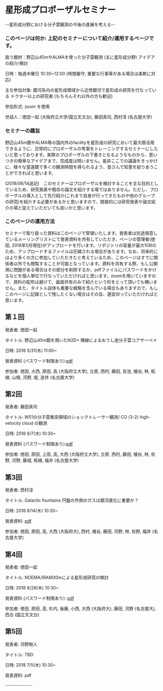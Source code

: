 # 星形成プロポーザルセミナー
--星形成分野における分子雲観測の今後の進展を考える--

### このページは何か: 上記のセミナーについて紹介/運用するページです。

扱う題材：野辺山45mやALMAを使った分子雲観測 (主に星形成分野) アイデアの紹介/検討

日時：毎週木曜日 10:30~12:00 (時間厳守, 重要な行事等がある場合は柔軟に対応)

主な参加対象: 銀河系内の星形成領域から近傍銀河で星形成の研究を行なっている ドクター以上の研究者 (もちろんそれ以外の方も歓迎)

参加形式: zoom を使用

世話人：徳田一起 (大阪府立大学/国立天文台), 藤田真司, 西村淳 (名古屋大学)


### セミナーの趣旨

野辺山45m鏡やALMA等の国内外のfacilityを星形成の研究において最大限活用できるように、日常的にプロポーザルの考案をトレーニングするセミナーにしたいと思っております。実際のプロポーザルの下書きとなるようなものから、思いつきの簡単なアイデアまで、完成度は問いません。是非ここでの議論をきっかけに、様々な望遠鏡で多くの観測時間を得られるよう、皆さんで知恵を絞りあうことができればと思います。

(2018/06/14追記)　このセミナーはプロポーザルを検討することを主な目的としているため、研究発表や既存の論文を紹介する場ではありません。ただし、プロポーザルの導入として先行紹介(これまで自身が行ってきたものや他のグループの研究)を紹介する必要があるかと思いますので、間接的には研究発表や論文紹介の場と捉えていただいても良いかと思います。

### このページの運用方法

セミナーで取り扱った資料はこのページで管理いたします。発表者は別途用意しているメーリングリストにて発表資料を共有していただき、ページの管理者(徳田, 2018年5月現在)がアップロードを行います。リポジトリの容量が最大1GBのため、アップロードするファイルは圧縮される場合があります。なお、将来的にはより多くの方に参加していただきたと考えているため、このページはすでに関係者以外でも閲覧することが可能となっています。資料を共有する際、もし公開用に問題がある場合はその部分を削除するか、pdfファイルにパスワードをかけるなどを個人単位で行なっていただければと思います。zoomを用いていますので、資料の配布は避けて、画面共有のみで紹介という形をとって頂いても構いません。また、タイトル自体も重要な戦略を含んでいる場合もありますので、もしこのページに記録として残したくない場合はその旨、適宜仰っていただければと思います。


## 第１回

発表者: 徳田一起

タイトル: 野辺山45m鏡を用いたN2D+ 輝線によるおうし座分子雲コアサーベイ

日時: 2018 5/31(木) 11:00~

発表資料 (パスワード制限あり):[pdf](data/Tokuda_proposal_semi_20180531_Densecore_Taurus_01_red_pass.pdf) 

参加者: 徳田, 大西, 原田, 高 (大阪府立大学), 立原, 西村, 藤田, 吉池, 榎谷, 林, 柘植, 山根, 河野, 堤, 逆井 (名古屋大学)



## 第2回

発表者: 藤田真司

タイトル: W51の分子雲衝突領域のショックトレーサー観測/ CO (3-2)  high-velocity cloud  の観測

日時: 2018 6/7(木) 10:30~

発表資料 (パスワード制限あり):[pdf](data/fujita_20180607_pass.pdf) 

参加者: 徳田, 原田, 上田, 高, 大西 (大阪府立大学), 立原, 西村, 藤田, 榎谷, 林, 佐野, 河野, 藤城, 柘植, 福井 (名古屋大学)



## 第3回

発表者: 西村淳

タイトル: Galactic fountains 円盤の外側のガスは銀河進化に重要か？

日時: 2018 6/14(木) 10:30~

発表資料: [pdf](data/20180613-SF-seminar-nishimura.pdf) 

参加者: 徳田, 原田, 高, 大西 (大阪府大), 西村, 榎谷, 藤田, 河野, 林, 佐野, 福井 (名古屋大学)



## 第4回

発表者: 徳田一起

タイトル: NOEMA/IRAM30mによる星形成研究の検討

日時: 2018 6/28(木) 10:30~

発表資料 (パスワード制限あり): [pdf](data/Tokuda_IRAMNOEMA_SF_Ver01_comp.pdf) 

参加者: 徳田, 原田, 高, 杉内, 後藤, 小西, 大西 (大阪府大), 藤田, 河野 (名古屋大), 西合 (国立天文台)


## 第5回

発表者: 河野樹人

タイトル: TBD

日時: 2018 7/5(木) 10:30~

発表資料: pdf 

*-*-*-*-*-*-*-*-*-*-*-*-*-*-

<!--
## image
- [にゃんこ](data/nyanko.png)

## Links
- [ads](http://ads.nao.ac.jp/abstract_service.html)


[編集ページ](https://github.com/sf-proposals-seminar/sf-proposals-seminar.github.io)
-->
